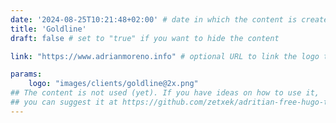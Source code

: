 ```yaml
---
date: '2024-08-25T10:21:48+02:00' # date in which the content is created - defaults to "today"
title: 'Goldline'
draft: false # set to "true" if you want to hide the content 

link: "https://www.adrianmoreno.info" # optional URL to link the logo to

params:
    logo: "images/clients/goldline@2x.png"
## The content is not used (yet). If you have ideas on how to use it, 
## you can suggest it at https://github.com/zetxek/adritian-free-hugo-theme/discussions 
---
```

